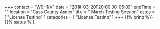 +++
contact = "W0HNV"
date = "2018-03-20T20:00:00-05:00"
endTime = ""
location = "Cass County Annex"
title = " March Testing Session"
dates = [ "License Testing" ]
categories = [ "License Testing" ]
+++
{{% bring %}}
{{% status %}}

